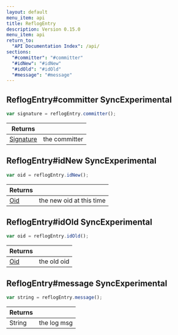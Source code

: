```yaml
---
layout: default
menu_item: api
title: ReflogEntry
description: Version 0.15.0
menu_item: api
return_to:
  "API Documentation Index": /api/
sections:
  "#committer": "#committer"
  "#idNew": "#idNew"
  "#idOld": "#idOld"
  "#message": "#message"
---
```


## <a name="committer"></a><span>ReflogEntry#</span>committer <span class="tags"><span class="sync">Sync</span><span class="experimental">Experimental</span></span>

```js
var signature = reflogEntry.committer();
```

| Returns |  |
| --- | --- |
| [Signature](/api/signature/) |  the committer |

## <a name="idNew"></a><span>ReflogEntry#</span>idNew <span class="tags"><span class="sync">Sync</span><span class="experimental">Experimental</span></span>

```js
var oid = reflogEntry.idNew();
```

| Returns |  |
| --- | --- |
| [Oid](/api/oid/) |  the new oid at this time |

## <a name="idOld"></a><span>ReflogEntry#</span>idOld <span class="tags"><span class="sync">Sync</span><span class="experimental">Experimental</span></span>

```js
var oid = reflogEntry.idOld();
```

| Returns |  |
| --- | --- |
| [Oid](/api/oid/) |  the old oid |

## <a name="message"></a><span>ReflogEntry#</span>message <span class="tags"><span class="sync">Sync</span><span class="experimental">Experimental</span></span>

```js
var string = reflogEntry.message();
```

| Returns |  |
| --- | --- |
| String |  the log msg |

